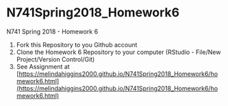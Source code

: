# N741Spring2018_Homework6

N741 Spring 2018 - Homework 6

1. Fork this Repository to you Github account
2. Clone the Homework 6 Repository to your computer (RStudio - File/New Project/Version Control/Git)
3. See Assignment at [https://melindahiggins2000.github.io/N741Spring2018_Homework6/homework6.html](https://melindahiggins2000.github.io/N741Spring2018_Homework6/homework6.html)


